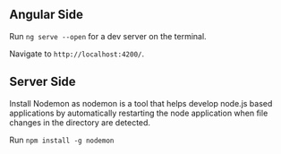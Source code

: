 ## Angular Side

Run `ng serve --open` for a dev server on the terminal. 


Navigate to `http://localhost:4200/`.

## Server Side

Install Nodemon as nodemon is a tool that helps develop node.js based applications by automatically restarting the node application when file changes in the directory are detected.


Run `npm install -g nodemon`

